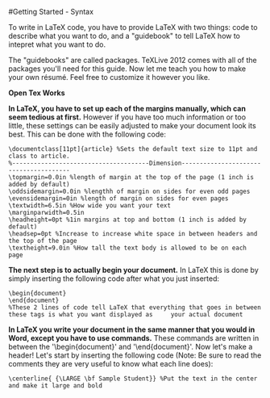 #Getting Started - Syntax

To write in LaTeX code, you have to provide LaTeX with two things: code to describe what you want to do, and a "guidebook" to tell LaTeX how to intepret what you want to do. 

The "guidebooks" are called packages. TeXLive 2012 comes with all of the packages you'll need for this guide. Now let me teach you how to make your own résumé. Feel free to customize it however you like.

**Open Tex Works**

**In LaTeX, you have to set up each of the margins manually, which can seem tedious at first.** However if you have too much information or too little, these settings can be easily adjusted to make your document look its best. This can be done with the following code: 

    \documentclass[11pt]{article} %Sets the default text size to 11pt and class to article.
    %--------------------------------------Dimension---------------------------------------
    \topmargin=0.0in %length of margin at the top of the page (1 inch is added by default)
    \oddsidemargin=0.0in %lengthh of margin on sides for even odd pages
    \evensidemargin=0in %length of margin on sides for even pages
    \textwidth=6.5in %How wide you want your text
    \marginparwidth=0.5in
    \headheight=0pt %1in margins at top and bottom (1 inch is added by default)
    \headsep=0pt %Increase to increase white space in between headers and the top of the page
    \textheight=9.0in %How tall the text body is allowed to be on each page

**The next step is to actually begin your document.** In LaTeX this is done by simply inserting the following code after what you just inserted:

    \begin{document}
    \end{document}
    %These 2 lines of code tell LaTeX that everything that goes in between these tags is what you want displayed as     your actual document

**In LaTeX you write your document in the same manner that you would in Word, except you have to use commands.** These commands are written in between the '\begin{document}' and '\end{document}'. Now let's make a header! Let's start by inserting the following code (Note: Be sure to read the comments they are very useful to know what each line does):

    \centerline{ {\LARGE \bf Sample Student}} %Put the text in the center and make it large and bold
